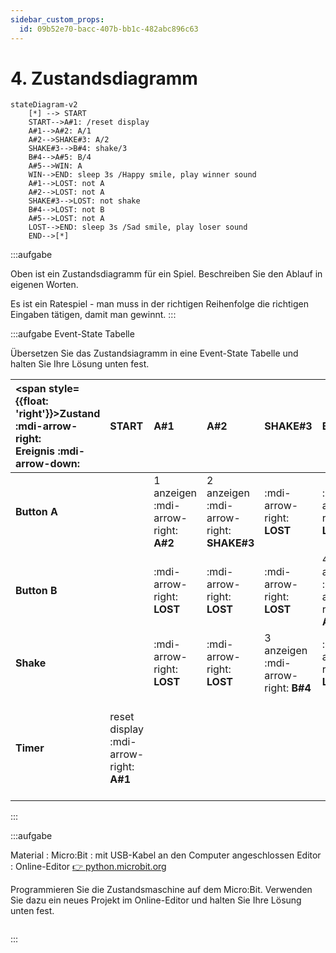 ```yaml
---
sidebar_custom_props:
  id: 09b52e70-bacc-407b-bb1c-482abc896c63
---
```

# 4. Zustandsdiagramm

```mermaid
stateDiagram-v2
    [*] --> START
    START-->A#1: /reset display
    A#1-->A#2: A/1
    A#2-->SHAKE#3: A/2
    SHAKE#3-->B#4: shake/3
    B#4-->A#5: B/4
    A#5-->WIN: A
    WIN-->END: sleep 3s /Happy smile, play winner sound
    A#1-->LOST: not A
    A#2-->LOST: not A
    SHAKE#3-->LOST: not shake
    B#4-->LOST: not B
    A#5-->LOST: not A
    LOST-->END: sleep 3s /Sad smile, play loser sound
    END-->[*]
```

:::aufgabe
<Answer type="state" webKey="ad01684f-a9b2-4f69-9938-d1093625abc8" />

Oben ist ein Zustandsdiagramm für ein Spiel. Beschreiben Sie den Ablauf in eigenen Worten.

<Answer type="text" webKey="2a627285-08ed-4a7d-aae5-de72ed174597" />
<Solution webKey="6bf8ab78-782a-4b23-973a-7815c626e946">

Es ist ein Ratespiel - man muss in der richtigen Reihenfolge die richtigen Eingaben tätigen, damit man gewinnt.
</Solution>
:::

:::aufgabe Event-State Tabelle
<Answer type="state" webKey="aaafd952-3053-40ca-a8bc-24098702716f" />

Übersetzen Sie das Zustandsiagramm in eine Event-State Tabelle und halten Sie Ihre Lösung unten fest.

<Answer type="text" webKey="07a94c07-3902-444c-9133-497e3ba0f97a" />
<Solution webKey="6bf8ab78-782a-4b23-973a-7815c626e946">

| <span style={{float: 'right'}}>Zustand :mdi-arrow-right:</span><br />Ereignis :mdi-arrow-down: | __START__                               | __A#1__                              | __A#2__                                  | __SHAKE#3__                          | __B#4__                               | __A#5__                              | __WIN__                                             | __LOST__                                          | __END__ |
|:-----------------------------------------------------------------------------------------------|:----------------------------------------|:-------------------------------------|:-----------------------------------------|:-------------------------------------|:--------------------------------------|:-------------------------------------|:----------------------------------------------------|:--------------------------------------------------|:--------|
| **Button A**                                                                                   |                                         | 1 anzeigen :mdi-arrow-right: __A#2__ | 2 anzeigen :mdi-arrow-right: __SHAKE#3__ | :mdi-arrow-right: __LOST__           | :mdi-arrow-right: __LOST__            | 5 anzeigen :mdi-arrow-right: __WIN__ |                                                     |                                                   |         |
| **Button B**                                                                                   |                                         | :mdi-arrow-right: __LOST__           | :mdi-arrow-right: __LOST__               | :mdi-arrow-right: __LOST__           | 4 anzeigen  :mdi-arrow-right: __A#5__ | :mdi-arrow-right: __LOST__           |                                                     |                                                   |         |
| **Shake**                                                                                      |                                         | :mdi-arrow-right: __LOST__           | :mdi-arrow-right: __LOST__               | 3 anzeigen :mdi-arrow-right: __B#4__ | :mdi-arrow-right: __LOST__            | :mdi-arrow-right: __LOST__           |                                                     |                                                   |         |
| **Timer**                                                                                      | reset display :mdi-arrow-right: __A#1__ |                                      |                                          |                                      |                                       |                                      | 3s warten, SMILE anzeigen :mdi-arrow-right: __END__ | 3s warten, SAD anzeigen :mdi-arrow-right: __END__ |         |
</Solution>
:::

:::aufgabe
<Answer type="state" webKey="c237f407-e5e3-4363-99fe-681138a07ba7" />

Material
: Micro:Bit
: mit USB-Kabel an den Computer angeschlossen
Editor
: Online-Editor [👉 python.microbit.org](https://python.microbit.org/)

Programmieren Sie die Zustandsmaschine auf dem Micro:Bit. Verwenden Sie dazu ein neues Projekt im Online-Editor und halten Sie Ihre Lösung unten fest.

```mpy live_py id=b478b867-6ac9-46cc-a11a-a611db9b0b8f title=riddle.mpy

```
<Solution webKey="6bf8ab78-782a-4b23-973a-7815c626e946"></Solution>
:::

